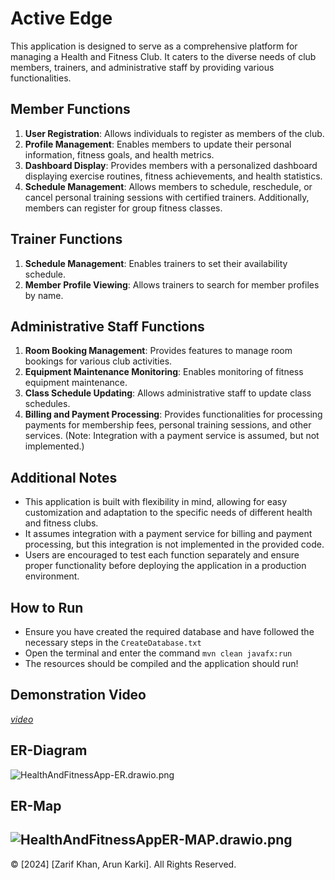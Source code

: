 # Active Edge

This application is designed to serve as a comprehensive platform for managing a Health and Fitness Club. It caters to the diverse needs of club members, trainers, and administrative staff by providing various functionalities.

## Member Functions

1. **User Registration**: Allows individuals to register as members of the club.
2. **Profile Management**: Enables members to update their personal information, fitness goals, and health metrics.
3. **Dashboard Display**: Provides members with a personalized dashboard displaying exercise routines, fitness achievements, and health statistics.
4. **Schedule Management**: Allows members to schedule, reschedule, or cancel personal training sessions with certified trainers. Additionally, members can register for group fitness classes.

## Trainer Functions

1. **Schedule Management**: Enables trainers to set their availability schedule.
2. **Member Profile Viewing**: Allows trainers to search for member profiles by name.

## Administrative Staff Functions

1. **Room Booking Management**: Provides features to manage room bookings for various club activities.
2. **Equipment Maintenance Monitoring**: Enables monitoring of fitness equipment maintenance.
3. **Class Schedule Updating**: Allows administrative staff to update class schedules.
4. **Billing and Payment Processing**: Provides functionalities for processing payments for membership fees, personal training sessions, and other services. (Note: Integration with a payment service is assumed, but not implemented.)

## Additional Notes

- This application is built with flexibility in mind, allowing for easy customization and adaptation to the specific needs of different health and fitness clubs.
- It assumes integration with a payment service for billing and payment processing, but this integration is not implemented in the provided code.
- Users are encouraged to test each function separately and ensure proper functionality before deploying the application in a production environment.

## How to Run
- Ensure you have created the required database and have followed the necessary steps in the ```CreateDatabase.txt```
- Open the terminal and enter the command `mvn clean javafx:run`
- The resources should be compiled and the application should run!

## Demonstration Video
[_video_](https://www.youtube.com/watch?v=f_C4L8Uz7vo)

## ER-Diagram

![HealthAndFitnessApp-ER.drawio.png](..%2F..%2F..%2F..%2F..%2Fdocs%2FHealthAndFitnessApp-ER.drawio.png)

## ER-Map

![HealthAndFitnessAppER-MAP.drawio.png](..%2F..%2F..%2F..%2F..%2Fdocs%2FHealthAndFitnessAppER-MAP.drawio.png)
---------------------------------------------------------------------
© [2024] [Zarif Khan, Arun Karki]. All Rights Reserved.
